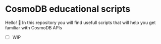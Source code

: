 # CosmoDB educational scripts

Hello! 👋
In this repository you will find usefull scripts that will help you get familiar with CosmoDB APIs

- [ ] WIP
